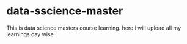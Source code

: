 # data-sscience-master
This is data science masters course learning. here i will upload all my learnings day wise.
